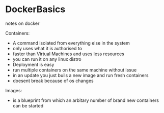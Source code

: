 # DockerBasics
notes on docker

Containers:
 - A command isolated from everything else in the system
 - only uses what it is authorised to
 - faster than Virtual Machines and uses less resources
 - you can run it on any linux distro
 - Deployment is easy
 - run multiple containers on the same machine without issue
 - in an update you just buils a new image and run fresh containers
 - doesent break because of os changes

Images:
 - is a blueprint from which an arbitary number of brand new containers can be started
